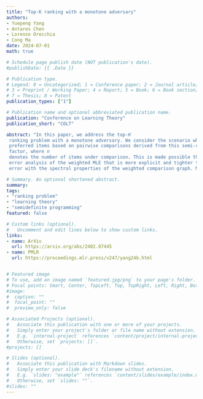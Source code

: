 ```yaml
---
title: "Top-K ranking with a monotone adversary" 
authors: 
- Yuepeng Yang
- Antares Chen
- Lorenzo Orecchia
- Cong Ma
date: 2024-07-01
math: true

# Schedule page publish date (NOT publication's date).
#publishDate: {{ .Date }}

# Publication type.
# Legend: 0 = Uncategorized; 1 = Conference paper; 2 = Journal article;
# 3 = Preprint / Working Paper; 4 = Report; 5 = Book; 6 = Book section;
# 7 = Thesis; 8 = Patent
publication_types: ["1"]

# Publication name and optional abbreviated publication name.
publication: "Conference on Learning Theory"
publication_short: "COLT"

abstract: "In this paper, we address the top-𝐾
 ranking problem with a monotone adversary. We consider the scenario where a comparison graph is randomly generated and the adversary is allowed to add arbitrary edges. The statistician’s goal is then to accurately identify the top-𝐾
 preferred items based on pairwise comparisons derived from this semi-random comparison graph. The main contribution of this paper is to develop a weighted maximum likelihood estimator (MLE) that achieves near-optimal sample complexity, up to a log2(𝑛)
 factor, where 𝑛
 denotes the number of items under comparison. This is made possible through a combination of analytical and algorithmic innovations. On the analytical front, we provide a refined ℓ∞
 error analysis of the weighted MLE that is more explicit and tighter than existing analyses. It relates the ℓ∞
 error with the spectral properties of the weighted comparison graph. Motivated by this, our algorithmic innovation involves the development of an SDP-based approach to reweight the semi-random graph and meet specified spectral properties. Additionally, we propose a first-order method based on the Matrix Multiplicative Weight Update (MMWU) framework to solve the resulting SDP efficiently in nearly-linear time in the size of the semi-random comparison graph."

# Summary. An optional shortened abstract.
summary: 
tags:
- "ranking problem"
- "learning theory"
- "semidefinite programming"
featured: false

# Custom links (optional).
#   Uncomment and edit lines below to show custom links.
links:
- name: ArXiv
  url: https://arxiv.org/abs/2402.07445
- name: PMLR
  url: https://proceedings.mlr.press/v247/yang24b.html


# Featured image
# To use, add an image named `featured.jpg/png` to your page's folder. 
# Focal points: Smart, Center, TopLeft, Top, TopRight, Left, Right, BottomLeft, Bottom, BottomRight.
#image:
#  caption: ""
#  focal_point: ""
#  preview_only: false

# Associated Projects (optional).
#   Associate this publication with one or more of your projects.
#   Simply enter your project's folder or file name without extension.
#   E.g. `internal-project` references `content/project/internal-project/index.md`.
#   Otherwise, set `projects: []`.
#projects: []

# Slides (optional).
#   Associate this publication with Markdown slides.
#   Simply enter your slide deck's filename without extension.
#   E.g. `slides: "example"` references `content/slides/example/index.md`.
#   Otherwise, set `slides: ""`.
#slides: ""
---
```


